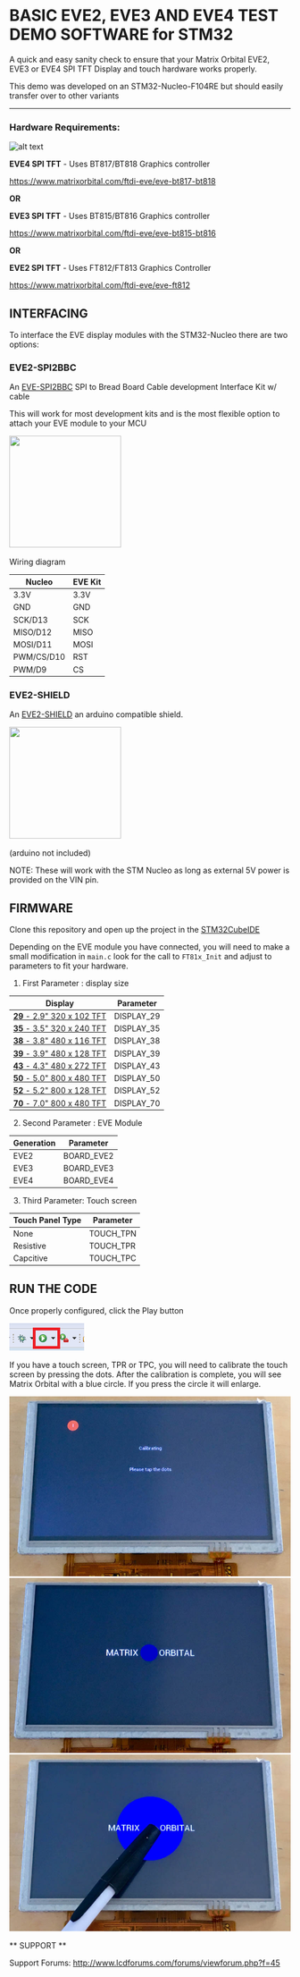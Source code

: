 # BASIC EVE2, EVE3 AND EVE4 TEST DEMO SOFTWARE for STM32

A quick and easy sanity check to ensure that your Matrix Orbital EVE2, EVE3 or EVE4 SPI TFT Display and touch hardware works properly.

This demo was developed on an STM32-Nucleo-F104RE but should easily transfer over to other variants

------------------------------------------------------------------

### Hardware Requirements:

![alt text](https://www.matrixorbital.com/image/cache/catalog/products/EVE/EVE3-43G-300x300.jpg)


**EVE4 SPI TFT** - Uses BT817/BT818 Graphics controller

https://www.matrixorbital.com/ftdi-eve/eve-bt817-bt818

**OR**

**EVE3 SPI TFT** - Uses BT815/BT816 Graphics controller

https://www.matrixorbital.com/ftdi-eve/eve-bt815-bt816

**OR**

**EVE2 SPI TFT** - Uses FT812/FT813 Graphics Controller

https://www.matrixorbital.com/ftdi-eve/eve-ft812

## INTERFACING

To interface the EVE display modules with the STM32-Nucleo there are two options:

### EVE2-SPI2BBC

An [EVE-SPI2BBC](https://www.matrixorbital.com/EVE-SPI2BBC) SPI to Bread Board Cable development Interface Kit w/ cable

This will work for most development kits and is the most flexible option to attach your EVE module to your MCU

<img src="https://www.matrixorbital.com/image/cache/catalog/products/EVE/EVE2%20Breakout%20Board-2-600x600.jpg" width="200" height="200">

Wiring diagram

|Nucleo|EVE Kit|
|------|-------|
|3.3V|3.3V|
|GND|GND|
|SCK/D13|SCK|
|MISO/D12|MISO|
|MOSI/D11|MOSI|
|PWM/CS/D10|RST|
|PWM/D9|CS|

### EVE2-SHIELD

An [EVE2-SHIELD](https://www.matrixorbital.com/eve2-shield) an arduino compatible shield.

<img src="https://www.matrixorbital.com/image/cache/catalog/products/EVE-Arduino-Shield-Scoodo-4-600x600.jpg" width="200" height="200">

(arduino not included)

NOTE: These will work with the STM Nucleo as long as external 5V power is provided on the VIN pin. 

## FIRMWARE

Clone this repository and open up the project in the [STM32CubeIDE](https://www.st.com/en/development-tools/stm32cubeide.html)

Depending on the EVE module you have connected, you will need to make a small modification in `main.c` look for the call to `FT81x_Init` and adjust to parameters to fit your hardware. 

1. First Parameter : display size

|Display|Parameter|
|------|-------|
|[**29** - 2.9" 320 x 102 TFT](https://www.matrixorbital.com/eve2-29a)|DISPLAY_29
|[**35** - 3.5" 320 x 240 TFT](https://www.matrixorbital.com/index.php?route=product/search&search=eve3-35)|DISPLAY_35
|[**38** - 3.8" 480 x 116 TFT](https://www.matrixorbital.com/index.php?route=product/search&search=eve2-38)|DISPLAY_38
|[**39** - 3.9" 480 x 128 TFT](https://www.matrixorbital.com/index.php?route=product/search&search=eve3x-39)|DISPLAY_39
|[**43** - 4.3" 480 x 272 TFT](https://www.matrixorbital.com/index.php?route=product/search&search=eve3-43)|DISPLAY_43
|[**50** - 5.0" 800 x 480 TFT](https://www.matrixorbital.com/index.php?route=product/search&search=eve3-50)|DISPLAY_50
|[**52** - 5.2" 800 x 128 TFT](https://www.matrixorbital.com/index.php?route=product/search&search=eve3-52)|DISPLAY_52
|[**70** - 7.0" 800 x 480 TFT](https://www.matrixorbital.com/index.php?route=product/search&search=eve3-70)|DISPLAY_70

2. Second Parameter : EVE Module

|Generation|Parameter| 
|------|-------|
|EVE2|BOARD_EVE2|
|EVE3|BOARD_EVE3|
|EVE4|BOARD_EVE4|

3. Third Parameter: Touch screen

|Touch Panel Type|Parameter|
|------|-------|
|None|TOUCH_TPN|
|Resistive|TOUCH_TPR|
|Capcitive|TOUCH_TPC|

## RUN THE CODE

Once properly configured, click the Play button 

![Play](./Images/play.png)

If you have a touch screen, TPR or TPC, you will need to calibrate the touch screen by pressing the dots. After the calibration is complete, you will see Matrix Orbital with a blue circle. If you press the circle it will enlarge.

![alt text](https://raw.githubusercontent.com/MatrixOrbital/Basic-EVE-Demo/master/Screens/Basic-EVE-Demo-1.jpg)
![alt text](https://raw.githubusercontent.com/MatrixOrbital/Basic-EVE-Demo/master/Screens/Basic-EVE-Demo-2.jpg)
![alt text](https://raw.githubusercontent.com/MatrixOrbital/Basic-EVE-Demo/master/Screens/Basic-EVE-Demo-3.jpg)

** SUPPORT **

Support Forums: http://www.lcdforums.com/forums/viewforum.php?f=45
